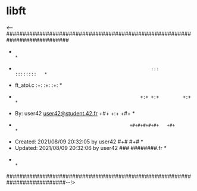 # libft

<--###########################################################################
*                                                                            *
*                                                        :::      ::::::::   *
*   ft_atoi.c                                          :+:      :+:    :+:   *
*                                                    +:+ +:+         +:+     *
*   By: user42 <user42@student.42.fr>              +#+  +:+       +#+        *
*                                                +#+#+#+#+#+   +#+           *
*   Created: 2021/08/09 20:32:05 by user42            #+#    #+#             *
*   Updated: 2021/08/09 20:32:06 by user42           ###   ########.fr       *
*                                                                            *
##########################################################################--!>

